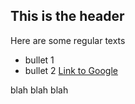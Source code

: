 ## This is the header

Here are some regular texts

* bullet 1
* bullet 2
[Link to Google](www.google.com)
 
blah blah blah